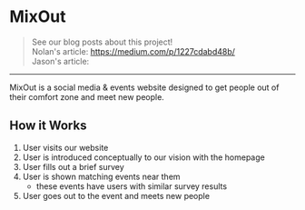 # MixOut
> See our blog posts about this project!  
> Nolan's article: https://medium.com/p/1227cdabd48b/  
> Jason's article: 

---

MixOut is a social media & events website designed to get people out of their comfort zone and meet new people.

## How it Works
1. User visits our website
1. User is introduced conceptually to our vision with the homepage
1. User fills out a brief survey
1. User is shown matching events near them
	- these events have users with similar survey results
1. User goes out to the event and meets new people
